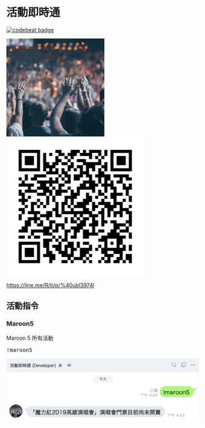 # 活動即時通

[![codebeat badge](https://codebeat.co/badges/46af1b4f-b322-43fc-a979-7a26a051f32e)](https://codebeat.co/projects/github-com-tonyyang924-powerfuleventbot-master)

<img src="./screenshot/cover.png" />

<img src="./screenshot/qrcode.png">

<a href="https://line.me/R/ti/p/%40ubl3974i">https://line.me/R/ti/p/%40ubl3974i</a>

## 活動指令

### Maroon5

Maroon 5 所有活動
<pre>
!maroon5
</pre>

<img src="./screenshot/event_maroon5.png" />